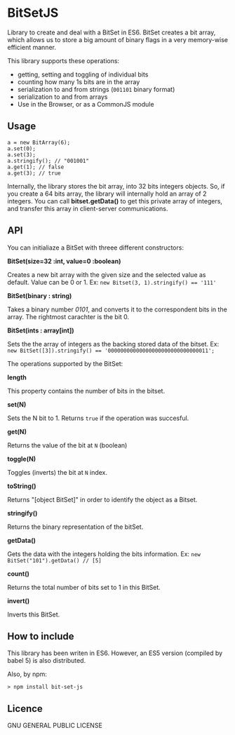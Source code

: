 # BitSetJS
Library to create and deal with a BitSet in ES6.
BitSet creates a bit array, which allows us to store a big amount of binary flags in a very memory-wise efficient manner.

This library supports these operations:

- getting, setting and toggling of individual bits
- counting how many 1s bits are in the array
- serialization to and from strings (`001101` binary format)
- serialization to and from arrays 
- Use in the Browser, or as a CommonJS module

## Usage
```
a = new BitArray(6);
a.set(0);
a.set(3);
a.stringify(); // "001001"
a.get(1); // false
a.get(3); // true
```

Internally, the library stores the bit array, into 32 bits integers objects. So, if you create a 64 bits array, the library will internally hold an array of 2 integers. You can call **bitset.getData()** to get this private array of integers, and transfer this array in client-server communications.

## API

You can initialiaze a BitSet with threee different constructors:

**BitSet(size=32 :int, value=0 :boolean)**

Creates a new bit array with the given size and the selected value as default. Value can be 0 or 1. Ex: 
`new Bitset(3, 1).stringify() == '111'`

**BitSet(binary : string)**

Takes a binary number *0101*, and converts it to the correspondent bits in the array. The rightmost carachter is the bit 0.

**BitSet(ints : array[int])**

Sets the the array of integers as the backing stored data of the bitset. Ex:
`new BitSet([3]).stringify() == '00000000000000000000000000000011';`


The operations supported by the BitSet:

**length**

This property contains the number of bits in the bitset.

**set(N)**

Sets the N bit to 1. Returns `true` if the operation was succesful. 

**get(N)**

Returns the value of the bit at `N` (boolean)

**toggle(N)**

Toggles (inverts) the bit at `N` index. 

**toString()**

Returns "[object BitSet]" in order to identify the object as a Bitset.

**stringify()**

Returns the binary representation of the bitSet.

**getData()**

Gets the data with the integers holding the bits information. Ex: 
`new BitSet("101").getData() // [5]`

**count()**

Returns the total number of bits set to 1 in this BitSet.

**invert()**

Inverts this BitSet.


## How to include

This library has been writen in ES6. However, an ES5 version (compiled by babel 5) is also distributed.

Also, by npm:

```
> npm install bit-set-js
```

## Licence

GNU GENERAL PUBLIC LICENSE
